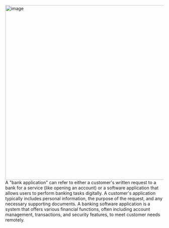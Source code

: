 <img width="987" height="555" alt="image" src="https://github.com/user-attachments/assets/7b4f93f3-35b7-439c-b125-fc294fd81679" />
A "bank application" can refer to either a customer's written request to a bank for a service (like opening an account) or a software application that allows users to perform banking tasks digitally. A customer's application typically includes personal information, the purpose of the request, and any necessary supporting documents. A banking software application is a system that offers various financial functions, often including account management, transactions, and security features, to meet customer needs remotely. 

